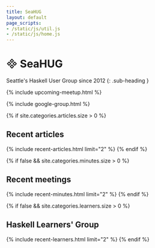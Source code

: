 ```yaml
---
title: SeaHUG
layout: default
page_scripts:
- /static/js/util.js
- /static/js/home.js
---
```

# <span class="haskell-logo">&#57344;</span> SeaHUG
Seattle's Haskell User Group since 2012
{: .sub-heading }

{% include upcoming-meetup.html %}

{% include google-group.html %}

{% if site.categories.articles.size > 0 %}
## Recent articles
{% include recent-articles.html limit="2" %}
{% endif %}

{% if false && site.categories.minutes.size > 0 %}
## Recent meetings
{% include recent-minutes.html limit="2" %}
{% endif %}

{% if false && site.categories.learners.size > 0 %}
## Haskell Learners' Group
{% include recent-learners.html limit="2" %}
{% endif %}
